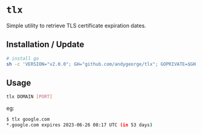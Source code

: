 # `tlx`

Simple utility to retrieve TLS certificate expiration dates.

## Installation / Update

```sh
# install go
sh -c 'VERSION="v2.0.0"; GH="github.com/andygeorge/tlx"; GOPRIVATE=$GH go install -v $GH@$VERSION'
```

## Usage

```sh
tlx DOMAIN [PORT]
```

eg:

```sh
$ tlx google.com
*.google.com expires 2023-06-26 08:17 UTC (in 53 days)
```
